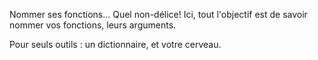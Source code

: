 Nommer ses fonctions... Quel non-délice!
Ici, tout l'objectif est de savoir nommer vos fonctions, leurs arguments.

Pour seuls outils : un dictionnaire, et votre cerveau.